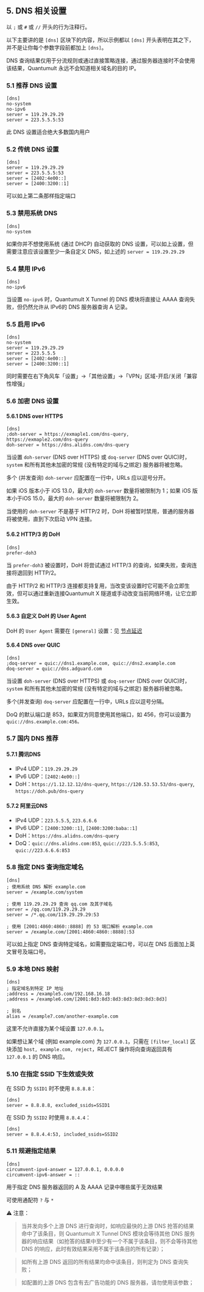 ## 5. DNS 相关设置

以 `;` 或 `#` 或 `//` 开头的行为注释行。

以下主要讲的是 `[dns]` 区块下的内容，所以示例都以 `[dns]` 开头表明在其之下，并不是让你每个参数字段前都加上 `[dns]`。

DNS 查询结果仅用于分流规则或通过直接策略连接，通过服务器连接时不会使用该结果，Quantumult 永远不会知道相关域名的目的 IP。

### 5.1 推荐 DNS 设置
```
[dns]
no-system
no-ipv6
server = 119.29.29.29
server = 223.5.5.5:53
```
此 DNS 设置适合绝大多数国内用户

### 5.2 传统 DNS 设置
```
[dns]
server = 119.29.29.29
server = 223.5.5.5:53
server = [2402:4e00::]
server = [2400:3200::1]
```
可以如上第二条那样指定端口


### 5.3 禁用系统 DNS
```
[dns]
no-system
```
如果你并不想使用系统 (通过 DHCP) 自动获取的 DNS 设置，可以如上设置，但需要注意应该设置至少一条自定义 DNS，如上述的 `server = 119.29.29.29`

### 5.4 禁用 IPv6
```
[dns]
no-ipv6
```
当设置 `no-ipv6` 时，Quantumult X Tunnel 的 DNS 模块将直接让 AAAA 查询失败，但仍然允许从 IPv6的 DNS 服务器查询 A 记录。

### 5.5 启用 IPv6
```
[dns]
no-system
server = 119.29.29.29
server = 223.5.5.5
server = [2402:4e00::]
server = [2400:3200::1]
```
同时需要在右下角风车「设置」→「其他设置」→「VPN」区域-开启/关闭「兼容性增强」


### 5.6 加密 DNS 设置

#### 5.6.1 DNS over HTTPS
```
[dns]
;doh-server = https://exmaple1.com/dns-query, https://exmaple2.com/dns-query
doh-server = https://dns.alidns.com/dns-query
```
当设置 `doh-server` (DNS over HTTPS) 或 `doq-server` (DNS over QUIC)时，`system` 和所有其他未加密的常规 (没有特定的域与之绑定) 服务器将被忽略。

多个 (并发查询) `doh-server` 应配置在一行中，URLs 应以逗号分开。

如果 iOS 版本小于 iOS 13.0，最大的 `doh-server` 数量将被限制为 1；如果 iOS 版本小于iOS 15.0，最大的 `doh-server` 数量将被限制为 2。

当使用的 `doh-server` 不是基于 HTTP/2 时，DoH 将被暂时禁用，普通的服务器将被使用，直到下次启动 VPN 连接。

#### 5.6.2 HTTP/3 的 DoH
```
[dns]
prefer-doh3
```
当 `prefer-doh3` 被设置时，DoH 将尝试通过 HTTP/3 的查询，如果失败，查询连接将退回到 HTTP/2。

由于 HTTP/2 和 HTTP/3 连接都支持复用，当改变该设置时它可能不会立即生效，但可以通过重新连接Quantumult X 隧道或手动改变当前网络环境，让它立即生效。

#### 5.6.3 自定义 DoH 的 User Agent
DoH 的 `User Agent` 需要在 `[general]` 设置：见 [节点延迟](quantumutx/node.md?id=_23-节点延迟)

#### 5.6.4 DNS over QUIC
```
[dns]
;doq-server = quic://dns1.example.com, quic://dns2.example.com
doq-server = quic://dns.adguard.com
```
当设置 `doh-server` (DNS over HTTPS) 或 `doq-server` (DNS over QUIC)时，`system` 和所有其他未加密的常规 (没有特定的域与之绑定) 服务器将被忽略。

多个(并发查询) `doq-server` 应配置在一行中，URLs 应以逗号分隔。

DoQ 的默认端口是 853，如果双方同意使用其他端口，如 456，你可以设置为 `quic://dns.example.com:456。`

### 5.7 国内 DNS 推荐

#### 5.7.1 腾讯DNS

- IPv4 UDP：`119.29.29.29`
- IPv6 UDP：`[2402:4e00::]`
- DoH：`https://1.12.12.12/dns-query`, `https://120.53.53.53/dns-query`, `https://doh.pub/dns-query`

#### 5.7.2 阿里云DNS
- IPv4 UDP：`223.5.5.5`, `223.6.6.6`
- IPv6 UDP：`[2400:3200::1]`, `[2400:3200:baba::1]`
- DoH：`https://dns.alidns.com/dns-query`
- DoQ：`quic://dns.alidns.com:853`, `quic://223.5.5.5:853`, `quic://223.6.6.6:853`

### 5.8 指定 DNS 查询指定域名
```
[dns]
; 使用系统 DNS 解析 example.com
server = /example.com/system

; 使用 119.29.29.29 查询 qq.com 及其子域名
server = /qq.com/119.29.29.29
server = /*.qq.com/119.29.29.29:53

; 使用 [2001:4860:4860::8888] 的 53 端口解析 example.com
server = /example.com/[2001:4860:4860::8888]:53
```
可以如上指定 DNS 查询特定域名，如需要指定端口号，可以在 DNS 后面加上英文冒号及端口号。

### 5.9 本地 DNS 映射
```
[dns]
; 指定域名到特定 IP 地址
;address = /example5.com/192.168.16.18
;address = /example6.com/[2001:8d3:8d3:8d3:8d3:8d3:8d3:8d3]

; 别名
alias = /example7.com/another-example.com
```
这里不允许直接为某个域设置 `127.0.0.1`。

如果想让某个域 (例如 example.com) 为 `127.0.0.1`，只需在 `[filter_local]` 区块添加 `host, example.com, reject`，REJECT 操作将向查询返回具有 `127.0.0.1` 的 DNS 响应。

### 5.10 在指定 SSID 下生效或失效
在 SSID 为 `SSID1` 时不使用 `8.8.8.8`：
```
[dns]
server = 8.8.8.8, excluded_ssids=SSID1
```
在 SSID 为 `SSID2` 时使用 `8.8.4.4`：

```
[dns]
server = 8.8.4.4:53, included_ssids=SSID2
```
### 5.11 规避指定结果
```
[dns]
circumvent-ipv4-answer = 127.0.0.1, 0.0.0.0
circumvent-ipv6-answer = ::
```
用于指定 DNS 服务器返回的 A 及 AAAA 记录中哪些属于无效结果

可使用通配符 `?` 与 `*`

⚠️ 注意：

> 当并发向多个上游 DNS 进行查询时，如响应最快的上游 DNS 抢答的结果命中了该条目，则 Quantumult X Tunnel DNS 模块会等待其他 DNS 服务器的响应结果（如抢答的结果中至少有一个不属于该条目，则不会等待其他 DNS 的响应，此时有效结果采用不属于该条目的所有记录）；

> 如所有上游 DNS 返回的所有结果均命中该条目，则判定为 DNS 查询失败；

> 如配置的上游 DNS 包含有去广告功能的 DNS 服务器，请勿使用该参数；